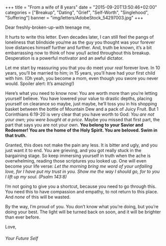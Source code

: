 +++
title = "From a wife of 8 years"
date = "2015-09-20T13:50:46+02:00"
categories = ["Breakup", "Dating", "Grief", "Self-Worth", "Singlehood", "Suffering"]
banner = "img/letters/AdobeStock_54297003.jpg"
+++

<div class="mk-single-content clearfix" itemprop="mainEntityOfPage">
	<p>Dear freshly-broken-up-with teenage&nbsp;me,</p>
<p>It hurts to write this letter. Even decades later, I can still feel the pangs of loneliness that blindside you/me as the guy you thought was your forever love distances himself further and further. <span id="more-18"></span>And, truth be known, it’s a bit embarrassing now to think of how you/I acted throughout this breakup. Desperation is a powerful motivator and an awful dictator.</p>
<p>Let me start by reassuring you that you do meet your&nbsp;<em>real</em>&nbsp;forever love. In 10 years, you’ll be married to him; in 15 years, you’ll have had your first child with him. (Oh yeah, you become a mom, even though you swore you never would. Spoiler alert: It’s amazing!)</p>
<p>Here’s what you need to know now: You are worth more than you’re letting yourself believe. You have lowered your value to drastic depths, placing yourself on clearance so maybe, just maybe, he’ll toss you in his&nbsp;shopping basket&nbsp;between&nbsp;the bottle of Mountain Dew and a pack of Juicy Fruit. But 1 Corinthians 6:19-20 is very clear that you have worth to God:&nbsp;<em><span id="en-NIV-28487" class="text 1Cor-6-19">You are not your own;</span>&nbsp;<span id="en-NIV-28488" class="text 1Cor-6-20">you were bought at a price.&nbsp;</span></em><span id="en-NIV-28488" class="text 1Cor-6-20">M</span><span id="en-NIV-28488" class="text 1Cor-6-20">aybe you missed that first part, the part that says you are not your own. <strong>You belong to your Savior and Redeemer! You are the home of the Holy Spirit. You are beloved. Swim in that truth.&nbsp;</strong></span></p>
<p>Granted, this does not make the pain&nbsp;any less. It is bitter and ugly, and you just want it to end. You are grieving, and you got really stuck in the bargaining stage. So keep immersing yourself in truth when the ache is overwhelming, reading those scriptures you looked up. One will even become your life verse:&nbsp;<em><span id="en-NIV-16302" class="text Ps-143-8">Let the morning bring me word of your unfailing love,&nbsp;</span><span class="indent-1"><span class="text Ps-143-8">for I have put my trust in you.&nbsp;</span></span><span class="text Ps-143-8">Show me the way&nbsp;I should go,&nbsp;</span><span class="indent-1"><span class="text Ps-143-8">for to you I lift up my soul. (Psalm 143:8)</span></span></em></p>
<p>I’m not going to give you a shortcut, because you need to go through this. You need this to have compassion and empathy, to not return to this place. And&nbsp;<em>none</em>&nbsp;of this will be wasted.</p>
<p>By the way, I’m proud of you. You don’t know what you’re doing, but you’re doing your best. The light will be turned back on soon, and it will be brighter than ever before.</p>
<p>Love,</p>
<h6 class="signature">Your Future Self</h6>
</div>